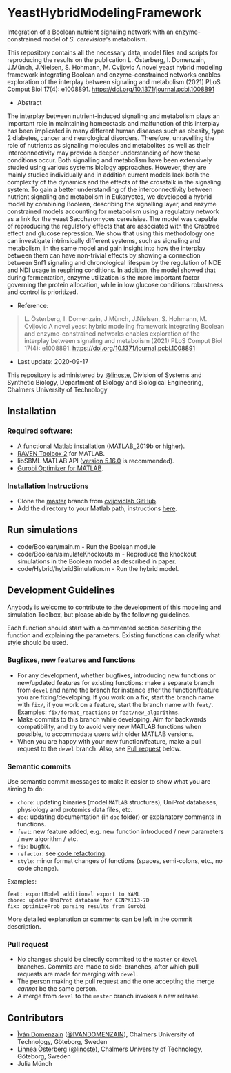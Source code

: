 # YeastHybridModelingFramework

Integration of a Boolean nutrient signaling network with an enzyme-constrained model of *S. cerevisiae*'s metabolism.

This repository contains all the necessary data, model files and scripts for reproducing the results on the publication L. Österberg, I. Domenzain, J.Münch, J.Nielsen, S. Hohmann, M. Cvijovic A novel yeast hybrid modeling framework integrating Boolean and enzyme-constrained networks enables exploration of the interplay between signaling and metabolism (2021) PLoS Comput Biol 17(4): e1008891. https://doi.org/10.1371/journal.pcbi.1008891

- Abstract

The interplay between nutrient-induced signaling and metabolism plays an important role in maintaining homeostasis and malfunction of this interplay has been implicated in many different human diseases such as obesity, type 2 diabetes, cancer and neurological disorders. Therefore, unravelling the role of nutrients as signaling molecules and metabolites as well as their interconnectivity may provide a deeper understanding of how these conditions occur. Both signalling and metabolism have been extensively studied using various systems biology approaches. However, they are mainly studied individually and in addition current models lack both the complexity of the dynamics and the effects of the crosstalk in the signaling system. To gain a better understanding of the interconnectivity between nutrient signaling and metabolism in Eukaryotes, we developed a hybrid model by combining Boolean, describing the signalling layer, and enzyme constrained models  accounting for metabolism using a regulatory network as a link for the yeast Saccharomyces cerevisiae. The model was capable of reproducing the regulatory effects that are associated with the Crabtree effect and glucose repression. We show that using this methodology one can investigate intrinsically different systems, such as signaling and metabolism, in the same model and gain insight into how the interplay between them can have non-trivial effects by showing a connection between Snf1 signaling and chronological lifespan by the regulation of NDE and NDI usage in respiring conditions. In addition, the model showed that during fermentation, enzyme utilization is the more important factor governing the protein allocation, while in low glucose conditions robustness and control is prioritized. 

- Reference:  
>L. Österberg, I. Domenzain, J.Münch, J.Nielsen, S. Hohmann, M. Cvijovic A novel yeast hybrid modeling framework integrating Boolean and enzyme-constrained networks enables exploration of the interplay between signaling and metabolism (2021) PLoS Comput Biol 17(4): e1008891. https://doi.org/10.1371/journal.pcbi.1008891

- Last update: 2020-09-17

This repository is administered by [@linoste](https://github.com/linoste), Division of Systems and Synthetic Biology, Department of Biology and Biological Engineering, Chalmers University of Technology

## Installation

### Required software:
* A functional Matlab installation (MATLAB_2019b or higher).
* [RAVEN Toolbox 2](https://github.com/SysBioChalmers/RAVEN) for MATLAB.
* libSBML MATLAB API ([version 5.16.0](https://sourceforge.net/projects/sbml/files/libsbml/5.13.0/stable/MATLAB%20interface/)  is recommended).
* [Gurobi Optimizer for MATLAB](http://www.gurobi.com/registration/download-reg).

### Installation Instructions
* Clone the [master](https://github.com/cvijoviclab/YeastHybridModelingFramework) branch from [cvijoviclab GitHub](https://github.com/cvijoviclab).
* Add the directory to your Matlab path, instructions [here](https://se.mathworks.com/help/matlab/ref/addpath.html?requestedDomain=www.mathworks.com).

## Run simulations
* code/Boolean/main.m - Run the Boolean module
* code/Boolean/simulateKnockouts.m - Reproduce the knockout simulations in the Boolean model as described in paper.
* code/Hybrid/hybridSimulation.m - Run the hybrid model. 

## Development Guidelines

Anybody is welcome to contribute to the development of this modeling and simulation Toolbox, but please abide by the following guidelines.

Each function should start with a commented section describing the function and explaining the parameters. Existing functions can clarify what style should be used.
### Bugfixes, new features and functions
* For any development, whether bugfixes, introducing new functions or new/updated features for existing functions: make a separate branch from `devel` and name the branch for instance after the function/feature you are fixing/developing. If you work on a fix, start the branch name with `fix/`, if you work on a feature, start the branch name with `feat/`. Examples: `fix/format_reactions` or `feat/new_algorithms`.
* Make commits to this branch while developing. Aim for backwards compatibility, and try to avoid very new MATLAB functions when possible, to accommodate users with older MATLAB versions.
* When you are happy with your new function/feature, make a pull request to the `devel` branch. Also, see [Pull request](#pull-request) below.

### Semantic commits
Use semantic commit messages to make it easier to show what you are aiming to do:
* `chore`: updating binaries (model `MATLAB` structures), UniProt databases, physiology and protemics data files, etc.
* `doc`: updating documentation (in `doc` folder) or explanatory comments in functions.
* `feat`: new feature added, e.g. new function introduced / new parameters / new algorithm / etc.
* `fix`: bugfix.
* `refactor`: see [code refactoring](https://en.wikipedia.org/wiki/Code_refactoring).
* `style`: minor format changes of functions (spaces, semi-colons, etc., no code change).

Examples:
```
feat: exportModel additional export to YAML
chore: update UniProt database for CENPK113-7D
fix: optimizeProb parsing results from Gurobi
```
More detailed explanation or comments can be left in the commit description.

### Pull request
* No changes should be directly commited to the `master` or `devel` branches. Commits are made to side-branches, after which pull requests are made for merging with `devel`.
* The person making the pull request and the one accepting the merge _cannot_ be the same person.
* A merge from `devel` to the `master` branch invokes a new release.

## Contributors
* [Ìván Domenzain](https://www.chalmers.se/en/staff/Pages/ivand.aspx) ([@IVANDOMENZAIN](https://github.com/IVANDOMENZAIN)), Chalmers University of Technology, Göteborg, Sweden
* [Linnea Österberg](https://www.chalmers.se/en/search/Pages/default.aspx?q=linnea+%c3%b6sterberg) ([@linoste](https://github.com/linoste)), Chalmers University of Technology, Göteborg, Sweden
* Julia Münch
